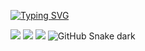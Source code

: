 [![Typing SVG](https://readme-typing-svg.herokuapp.com?color=%2336BCF7&lines=Hello+my+friend)](https://git.io/typing-svg)

![](https://github-profile-summary-cards.vercel.app/api/cards/profile-details?username=demon3t&theme=solarized_dark)
![](https://github-profile-summary-cards.vercel.app/api/cards/stats?username=demon3t&theme=solarized_dark)   ![](https://github-profile-summary-cards.vercel.app/api/cards/most-commit-language?username=demon3t&theme=solarized_dark)
![GitHub Snake dark](github-snake-dark.svg#gh-dark-mode-only)
